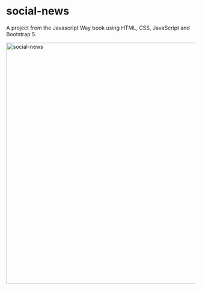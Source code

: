 # social-news

A project from the Javascript Way book using HTML, CSS, JavaScript and Bootstrap 5.  

<img width="640" alt="social-news" src="https://user-images.githubusercontent.com/19597150/210089199-020836ec-8e3c-4c64-b212-b4753463d7c7.png">
